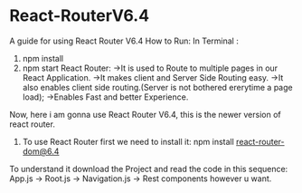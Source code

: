 # React-RouterV6.4
A guide for using React Router V6.4
How to Run:
In Terminal :
1. npm install
2. npm start
React Router:
  ->It is used to Route to multiple pages in our React Application.
  ->It makes client and Server Side Routing easy.
  ->It also enables client side routing.(Server is not bothered ererytime a page load);
  ->Enables Fast and better Experience.

Now, here i am gonna use React Router V6.4, this is the newer version of react router.

1. To use React Router first we need to install it:
          npm install react-router-dom@6.4

To understand it download the Project and read the code in this sequence:
App.js -> Root.js -> Navigation.js -> Rest components however u want.
